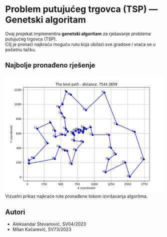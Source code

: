 # Problem putujućeg trgovca (TSP) — Genetski algoritam

Ovaj projekat implementira **genetski algoritam** za rješavanje problema putujućeg trgovca (TSP).  
Cilj je pronaći najkraću moguću rutu koja obilazi sve gradove i vraća se u početnu tačku.

## Najbolje pronađeno rješenje

![Najbolje rješenje](img/best_solution.png) <br>
Vizuelni prikaz najkraće rute pronađene tokom izvršavanja algoritma.

## Autori

- Aleksandar Stevanović, SV04/2023
- Milan Kačarević, SV73/2023
